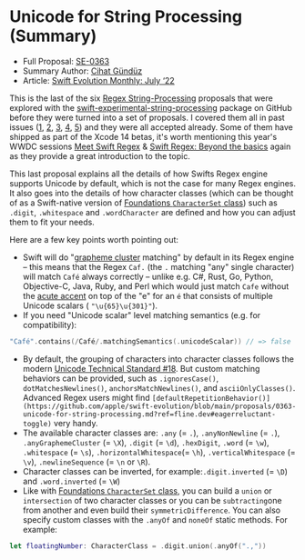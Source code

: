 # Unicode for String Processing (Summary)

* Full Proposal: [SE-0363](https://github.com/apple/swift-evolution/blob/main/proposals/0363-unicode-for-string-processing.md)
* Summary Author: [Cihat Gündüz](https://fline.dev/about)
* Article: [Swift Evolution Monthly: July ‘22](https://www.fline.dev/swift-evolution-monthly-july-22/#se-0363-unicode-for-string-processing)

This is the last of the six [Regex String-Processing](https://github.com/apple/swift-experimental-string-processing/blob/main/Documentation/Evolution/ProposalOverview.md?ref=fline.dev) proposals that were explored with the [swift-experimental-string-processing](https://github.com/apple/swift-experimental-string-processing?ref=fline.dev) package on GitHub before they were turned into a set of proposals. I covered them all in past issues ([1](https://www.fline.dev/swift-evolution-monthly-april-22/#se-0350-regex-type-and-overview), [2](https://www.fline.dev/swift-evolution-monthly-april-22/#se-0351-regex-builder-dsl), [3](https://www.fline.dev/swift-evolution-monthly-may-22/#se-0354-regex-literals), [4](https://www.fline.dev/swift-evolution-monthly-may-22/#se-0355-regex-syntax-and-run-time-construction), [5](https://www.fline.dev/swift-evolution-monthly-may-22/#se-0357-regex-powered-string-processing-algorithms)) and they were all accepted already. Some of them have shipped as part of the Xcode 14 betas, it's worth mentioning this year's WWDC sessions [Meet Swift Regex](https://developer.apple.com/videos/play/wwdc2022/110357?ref=fline.dev) & [Swift Regex: Beyond the basics](https://developer.apple.com/videos/play/wwdc2022/110358?ref=fline.dev) again as they provide a great introduction to the topic.

This last proposal explains all the details of how Swifts Regex engine supports Unicode by default, which is not the case for many Regex engines. It also goes into the details of how character classes (which can be thought of as a Swift-native version of [Foundations `CharacterSet` class](https://developer.apple.com/documentation/foundation/characterset?ref=fline.dev)) such as `.digit`, `.whitespace` and `.wordCharacter` are defined and how you can adjust them to fit your needs.

Here are a few key points worth pointing out:

- Swift will do "[grapheme cluster](https://docs.swift.org/swift-book/LanguageGuide/StringsAndCharacters.html?ref=fline.dev#ID296) matching" by default in its Regex engine – this means that the Regex `Caf.` (the `.` matching "any" single character) will match `Café` always correctly – unlike e.g. C#, Rust, Go, Python, Objective-C, Java[](https://docs.oracle.com/javase/7/docs/api/java/util/regex/Pattern.html?ref=fline.dev#CANON_EQ), Ruby, and Perl which would just match `Cafe` without the [acute accent](https://en.wikipedia.org/wiki/Acute_accent?ref=fline.dev) on top of the "e" for an `é` that consists of multiple Unicode scalars ( `"\u{65}\u{301}"`).
- If you need "Unicode scalar" level matching semantics (e.g. for compatibility):

```Swift
"Café".contains(/Café/.matchingSemantics(.unicodeScalar)) // => false
```

- By default, the grouping of characters into character classes follows the modern [Unicode Technical Standard #18](https://unicode.org/reports/tr18/?ref=fline.dev). But custom matching behaviors can be provided, such as `.ignoresCase()`, `dotMatchesNewlines()`, `anchorsMatchNewlines()`, and `asciiOnlyClasses()`. Advanced Regex users might find `[defaultRepetitionBehavior()](https://github.com/apple/swift-evolution/blob/main/proposals/0363-unicode-for-string-processing.md?ref=fline.dev#eagerreluctant-toggle)` very handy.
- The available character classes are: `.any` (= `.`), `.anyNonNewline` (= `.`), `.anyGraphemeCluster` (= `\X`), `.digit` (= `\d`), `.hexDigit`, `.word` (= `\w`), `.whitespace` (= `\s`), `.horizontalWhitespace`(= `\h`), `.verticalWhitespace` (= `\v`), `.newlineSequence` (= `\n` or `\R`).
- Character classes can be inverted, for example:`.digit.inverted` (= `\D`) and `.word.inverted` (= `\W`)
- Like with [Foundations `CharacterSet` class](https://developer.apple.com/documentation/foundation/characterset?ref=fline.dev), you can build a `union` or `intersection` of two character classes or you can be `subtracting`one from another and even build their `symmetricDifference`. You can also specify custom classes with the `.anyOf` and `noneOf` static methods. For example:

```Swift
let floatingNumber: CharacterClass = .digit.union(.anyOf(".,"))
```
